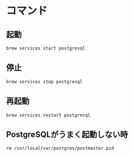 # コマンド
## 起動
`brew services start postgresql`
## 停止
`brew services stop postgresql`
## 再起動
`brew services restart postgresql`
## PostgreSQLがうまく起動しない時
`rm /usr/local/var/postgres/postmaster.pid`

